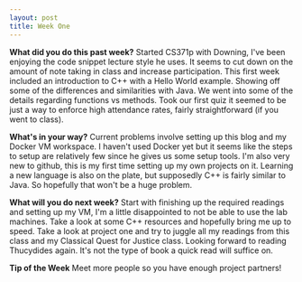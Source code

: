 ```yaml
---
layout: post
title: Week One
---
```



**What did you do this past week?**
Started CS371p with Downing, I've been enjoying the code snippet lecture style he uses. It seems to cut down on the amount of note taking in class and increase participation. This first week included an introduction to C++ with a Hello World example. Showing off some of the differences and similarities with Java. We went into some of the details regarding functions vs methods. Took our first quiz it seemed to be just a way to enforce high attendance rates, fairly straightforward (if you went to class).

**What's in your way?**
Current problems involve setting up this blog and my Docker VM workspace. I haven't used Docker yet but it seems like the steps to setup are relatively few since he gives us some setup tools. I'm also very new to github, this is my first time setting up my own
projects on it. Learning a new language is also on the plate, but supposedly C++ is fairly similar to Java. So hopefully that won't be a huge problem.

**What will you do next week?**
Start with finishing up the required readings and setting up my VM, I'm a little disappointed to not be able to use the lab machines.
Take a look at some C++ resources and hopefully bring me up to speed. Take a look at project one and try to juggle all my readings 
from this class and my Classical Quest for Justice class. Looking forward to reading Thucydides again. It's not the type of book
a quick read will suffice on.

**Tip of the Week**
Meet more people so you have enough project partners!


